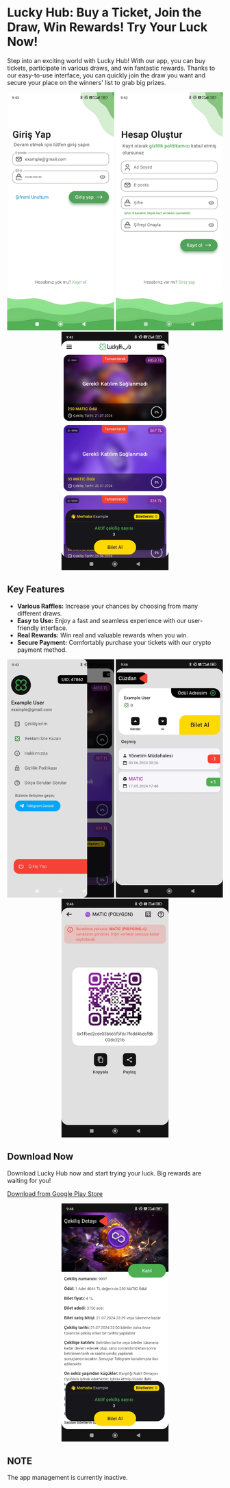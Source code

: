 # Lucky Hub: Buy a Ticket, Join the Draw, Win Rewards! Try Your Luck Now!

Step into an exciting world with Lucky Hub! With our app, you can buy tickets, participate in various draws, and win fantastic rewards. Thanks to our easy-to-use interface, you can quickly join the draw you want and secure your place on the winners' list to grab big prizes.

<p align="center">
  <img src="./Screenshots/image1.jpeg" alt="Lucky Hub Screenshot 1" width="250"/>
  <img src="./Screenshots/image2.jpeg" alt="Lucky Hub Screenshot 2" width="250"/>
  <img src="./Screenshots/image3.jpeg" alt="Lucky Hub Screenshot 3" width="250"/>
</p>

## Key Features

- **Various Raffles:** Increase your chances by choosing from many different draws.
- **Easy to Use:** Enjoy a fast and seamless experience with our user-friendly interface.
- **Real Rewards:** Win real and valuable rewards when you win.
- **Secure Payment:** Comfortably purchase your tickets with our crypto payment method.

<p align="center">
  <img src="./Screenshots/image4.jpeg" alt="Lucky Hub Screenshot 4" width="250"/>
  <img src="./Screenshots/image5.jpeg" alt="Lucky Hub Screenshot 5" width="250"/>
  <img src="./Screenshots/image6.jpeg" alt="Lucky Hub Screenshot 6" width="250"/>
</p>

## Download Now

Download Lucky Hub now and start trying your luck. Big rewards are waiting for you!

[Download from Google Play Store](https://play.google.com/store/apps/details?id=com.LuckyHub.BaCodeHub)

<p align="center">
  <img src="./Screenshots/image7.jpeg" alt="Lucky Hub Screenshot 7" width="250"/>
</p>

## NOTE

The app management is currently inactive.
